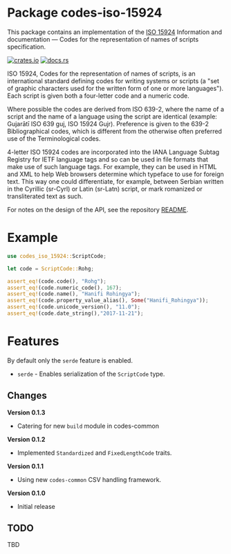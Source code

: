 # Package codes-iso-15924

This package contains an implementation of the
[ISO 15924](https://www.iso.org/standard/81905.html) Information and documentation — Codes for the representation of names of scripts specification.

[![crates.io](https://img.shields.io/crates/v/codes-iso-15924.svg)](https://crates.io/crates/codes-iso-15924)
[![docs.rs](https://docs.rs/codes-iso-15924/badge.svg)](https://docs.rs/codes-iso-15924)

ISO 15924, Codes for the representation of names of scripts, is an
international standard defining codes for writing systems or scripts (a "set
of graphic characters used for the written form of one or more languages").
Each script is given both a four-letter code and a numeric code.

Where possible the codes are derived from ISO 639-2, where the name of a
script and the name of a language using the script are identical (example:
Gujarātī ISO 639 guj, ISO 15924 Gujr). Preference is given to the 639-2
Bibliographical codes, which is different from the otherwise often preferred
use of the Terminological codes.

4-letter ISO 15924 codes are incorporated into the IANA Language Subtag
Registry for IETF language tags and so can be used in file formats that make
use of such language tags. For example, they can be used in HTML and XML to
help Web browsers determine which typeface to use for foreign text. This way
one could differentiate, for example, between Serbian written in the Cyrillic
(sr-Cyrl) or Latin (sr-Latn) script, or mark romanized or transliterated text
as such.

For notes on the design of the API, see the repository 
[README](https://github.com/johnstonskj/rust-codes/blob/main/README.md).

# Example

```rust
use codes_iso_15924::ScriptCode;

let code = ScriptCode::Rohg;

assert_eq!(code.code(), "Rohg");
assert_eq!(code.numeric_code(), 167);
assert_eq!(code.name(), "Hanifi Rohingya");
assert_eq!(code.property_value_alias(), Some("Hanifi_Rohingya"));
assert_eq!(code.unicode_version(), "11.0");
assert_eq!(code.date_string(),"2017-11-21");
```

# Features

By default only the `serde` feature is enabled.

* `serde` - Enables serialization of the `ScriptCode` type.

## Changes

**Version 0.1.3**

* Catering for new `build` module in codes-common

**Version 0.1.2**

* Implemented `Standardized` and `FixedLengthCode` traits.

**Version 0.1.1**

* Using new `codes-common` CSV handling framework.

**Version 0.1.0**

* Initial release

## TODO

TBD

